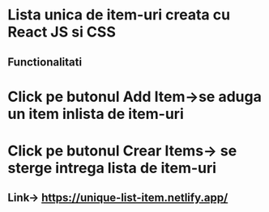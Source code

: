 # Lista unica de item-uri creata cu React JS si CSS


## Functionalitati
# Click pe butonul Add Item->se aduga un item inlista de item-uri
# Click pe butonul Crear Items-> se sterge intrega lista de item-uri

## Link-> https://unique-list-item.netlify.app/